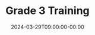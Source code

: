 ---
title: "Grade 3 Training"
date: 2024-03-29T09:00:00-00:00
end_date: 2024-04-01T21:00:00-00:00
lng: "-3.1347"
lat: "54.6013"
---